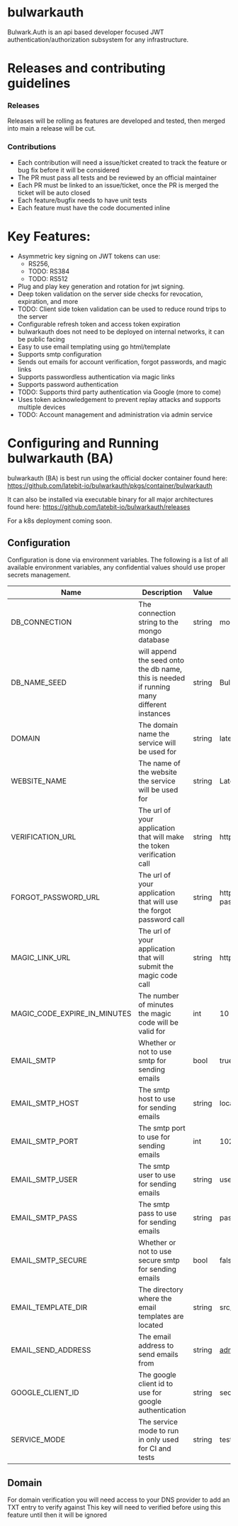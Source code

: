 # bulwarkauth

Bulwark.Auth is an api based developer focused JWT authentication/authorization subsystem for any infrastructure.

# Releases and contributing guidelines

### Releases
Releases will be rolling as features are developed and tested, then merged into main a release will be cut. 

### Contributions

- Each contribution will need a issue/ticket created to track the feature or bug fix before it will be considered
- The PR must pass all tests and be reviewed by an official maintainer
- Each PR must be linked to an issue/ticket, once the PR is merged the ticket will be auto closed
- Each feature/bugfix needs to have unit tests
- Each feature must have the code documented inline


# Key Features:
- Asymmetric key signing on JWT tokens can use: 
  - RS256, 
  - TODO: RS384
  - TODO: RS512 
- Plug and play key generation and rotation for jwt signing. 
- Deep token validation on the server side checks for revocation, expiration, and more
- TODO: Client side token validation can be used to reduce round trips to the server
- Configurable refresh token and access token expiration
- bulwarkauth does not need to be deployed on internal networks, it can be public facing
- Easy to use email templating using go html/template
- Supports smtp configuration
- Sends out emails for account verification, forgot passwords, and magic links
- Supports passwordless authentication via magic links
- Supports password authentication
- TODO: Supports third party authentication via Google (more to come)
- Uses token acknowledgement to prevent replay attacks and supports multiple devices
- TODO: Account management and administration via admin service

# Configuring and Running bulwarkauth (BA)

bulwarkauth (BA) is best run using the official docker container found here:
https://github.com/latebit-io/bulwarkauth/pkgs/container/bulwarkauth

It can also be installed via executable binary for all major architectures found here:
https://github.com/latebit-io/bulwarkauth/releases

For a k8s deployment coming soon. 

## Configuration
Configuration is done via environment variables. The following is a list of all available environment variables, any
confidential values should use proper secrets management.

| Name                         | Description                                                                               | Value  | Example                               | Mandatory |
|------------------------------|-------------------------------------------------------------------------------------------|--------|---------------------------------------|-----------|
| DB_CONNECTION                | The connection string to the mongo database                                               | string | mongodb://localhost:27017             | Yes       |
| DB_NAME_SEED                 | will append the seed onto the db name, this is needed if running many different instances | string | BulwarkAuth-{seed}                    | No        |
| DOMAIN                       | The domain name the service will be used for                                              | string | latebit.io                            | Yes       |
| WEBSITE_NAME                 | The name of the website the service will be used for                                      | string | Latebit                               | Yes       |
| VERIFICATION_URL             | The url of your application that will make the token verification call                    | string | https://localhost:3000/verify         | Yes       |
| FORGOT_PASSWORD_URL          | The url of your application that will use the forgot password call                        | string | https://localhost:3000/reset-password | Yes       |
| MAGIC_LINK_URL               | The url of your application that will submit the magic code call                          | string | https://localhost:3000/magic-link     | Yes       |
| MAGIC_CODE_EXPIRE_IN_MINUTES | The number of minutes the magic code will be valid for                                    | int    | 10                                    | Yes       |
| EMAIL_SMTP                   | Whether or not to use smtp for sending emails                                             | bool   | true                                  | Yes       |
| EMAIL_SMTP_HOST              | The smtp host to use for sending emails                                                   | string | localhost                             | Yes       |
| EMAIL_SMTP_PORT              | The smtp port to use for sending emails                                                   | int    | 1025                                  | Yes       |
| EMAIL_SMTP_USER              | The smtp user to use for sending emails                                                   | string | user                                  | Yes       |
| EMAIL_SMTP_PASS              | The smtp pass to use for sending emails                                                   | string | pass                                  | Yes       |
| EMAIL_SMTP_SECURE            | Whether or not to use secure smtp for sending emails                                      | bool   | false                                 | Yes       |
| EMAIL_TEMPLATE_DIR           | The directory where the email templates are located                                       | string | src/bulwark-auth/email-templates      | Yes       |
| EMAIL_SEND_ADDRESS           | The email address to send emails from                                                     | string | admin@latebit.io                      | Yes       |
| GOOGLE_CLIENT_ID             | The google client id to use for google authentication                                     | string | secret.apps.googleusercontent.com     | No        |                                                                        |           |
| SERVICE_MODE                 | The service mode to run in only used for CI and tests                                     | string | test                                  | No        |
 
## Domain 
For domain verification you will need access to your DNS provider to add an TXT entry to verify against
This key will need to verified before using this feature until then it will be ignored

